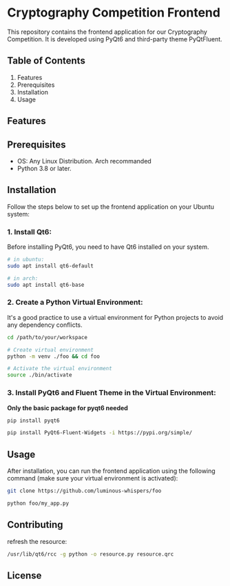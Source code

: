 # Cryptography Competition Frontend

This repository contains the frontend application for our Cryptography Competition. It is developed using PyQt6 and third-party theme PyQtFluent.

## Table of Contents

1. Features
2. Prerequisites
3. Installation
4. Usage

## Features



## Prerequisites

-   OS: Any Linux Distribution. Arch recommanded 
-   Python 3.8 or later.

## Installation

Follow the steps below to set up the frontend application on your Ubuntu system:

### 1\. Install Qt6:

Before installing PyQt6, you need to have Qt6 installed on your system. 

```bash
# in ubuntu:
sudo apt install qt6-default

# in arch:
sudo apt install qt6-base
```

### 2\. Create a Python Virtual Environment:

It's a good practice to use a virtual environment for Python projects to avoid any dependency conflicts. 

```bash
cd /path/to/your/workspace

# Create virtual environment
python -m venv ./foo && cd foo

# Activate the virtual environment
source ./bin/activate
```

### 3\. Install PyQt6 and Fluent Theme in the Virtual Environment:

**Only the basic package for pyqt6 needed**

```bash
pip install pyqt6

pip install PyQt6-Fluent-Widgets -i https://pypi.org/simple/
```

## Usage

After installation, you can run the frontend application using the following command (make sure your virtual environment is activated):

```bash
git clone https://github.com/luminous-whispers/foo

python foo/my_app.py
```

## Contributing

refresh the resource:
```bash
/usr/lib/qt6/rcc -g python -o resource.py resource.qrc
```


## License
